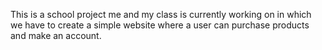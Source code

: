 This is a school project me and my class is currently working on in which we have to create a simple website where a user can purchase products and make an account.